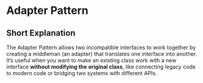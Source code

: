 # Adapter Pattern
## Short Explanation
The Adapter Pattern allows two incompatible interfaces to work together by creating a middleman (an adapter) that translates one interface into another.   It’s useful when you want to make an existing class work with a new interface **without modifying the original class**, like connecting legacy code to modern code or bridging two systems with different APIs.
